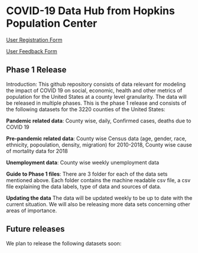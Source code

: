 # COVID-19 Data Hub from Hopkins Population Center

<!---
## Team
- Faculty: Dr. Qingfeng Li (lead), Dr. Alexandre White, Dr. Lingxin Hao
- Students: Aditya Suru, Jiaolong He, Gwyneth Wei
--->

[User Registration Form](https://docs.google.com/forms/d/e/1FAIpQLSdomJngQRiPA-2tfa8WQA_nbscVf0y2hV_XRPRjFqnvx80XpA/viewform?usp=pp_url)


[User Feedback Form](https://docs.google.com/forms/d/e/1FAIpQLSeh1KCx57yQEZiGfem7dWUjyEDxmsr4sU25JOQdH80ERjpGlQ/viewform?usp=pp_url)


## Phase 1 Release

Introduction: This github repository consists of data relevant for modeling the impact of COVID 19 on social, economic, health and other metrics of population for the United States at a county level granularity. The data will be released in multiple phases. This is the phase 1 release and consists of the following datasets for the 3220 counties of the United States:

**Pandemic related data**: County wise, daily,  Confirmed cases, deaths due to COVID 19 

**Pre-pandemic related data**: County wise Census data (age, gender, race, ethnicity, popoulation, density, migration) for 2010-2018, County wise cause of mortality data for 2018 

**Unemployment data**: County wise weekly unemployment data

**Guide to Phase 1 files**:
There are 3 folder for each of the data sets mentioned above. Each folder contains the machine readable csv file, a csv file explaining the data labels, type of data and sources of data.

**Updating the data**
The data will be updated weekly to be up to date with the current situation. We will also be releasing more data sets concerning other areas of importance.

## Future releases

We plan to release the following datasets soon:


<!---
⬇️ [Download HPC Data Hub Relase 1 dataset (CSV)](https://github.com/QFL2020/HPC_DataHub/blob/master/data/census_unemployment.csv)
--->

